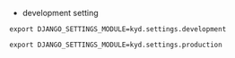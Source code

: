 * development setting
```
export DJANGO_SETTINGS_MODULE=kyd.settings.development

export DJANGO_SETTINGS_MODULE=kyd.settings.production
```

